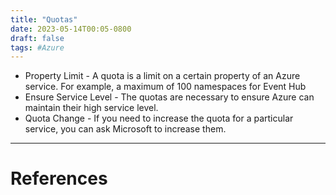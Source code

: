 ```yaml
---
title: "Quotas"
date: 2023-05-14T00:05-0800
draft: false
tags: #Azure
---
```


- Property Limit - A quota is a limit on a certain property of an Azure service. For example, a maximum of 100 namespaces for Event Hub
- Ensure Service Level - The quotas are necessary to ensure Azure can maintain their high service level.
- Quota Change - If you need to increase the quota for a particular service, you can ask Microsoft to increase them.

---
# References
